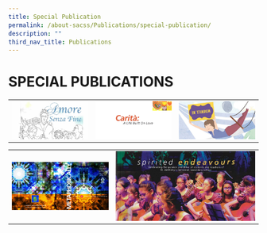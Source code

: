 ```yaml
---
title: Special Publication
permalink: /about-sacss/Publications/special-publication/
description: ""
third_nav_title: Publications
---
```

# SPECIAL PUBLICATIONS

|   |   |   |
|---|---|---|
| ![](/images/About%20us/00C.jpg)  |![](/images/About%20us/0001.jpg)   | ![](/images/About%20us/SAC140-InTandem-web_page-0001.jpg) |


|   |   | 
|---|---|
|![](/images/About%20us/cover-selected-version-1.png)   | ![](/images/About%20us/00C-1.jpg)  |  